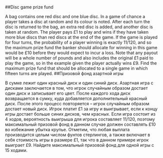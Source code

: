 ##Disc game prize fund

A bag contains one red disc and one blue disc. In a game of chance a player takes a disc at random and its colour is noted. After each turn the disc is returned to the bag, an extra red disc is added, and another disc is taken at random.
The player pays £1 to play and wins if they have taken more blue discs than red discs at the end of the game.
If the game is played for four turns, the probability of a player winning is exactly 11/120, and so the maximum prize fund the banker should allocate for winning in this game would be £10 before they would expect to incur a loss. Note that any payout will be a whole number of pounds and also includes the original £1 paid to play the game, so in the example given the player actually wins £9.
Find the maximum prize fund that should be allocated to a single game in which fifteen turns are played.
##Призовой фонд азартной игры

В сумке лежит один красный диск и один синий диск. Азартная игра с дисками заключается в том, что игрок случайным образом достает один диск и записывает его цвет. После каждого хода диск возвращается в сумку, куда добавляется дополнительный красный диск. После этого процесс повторяется – игрок случайным образом достает новый диск.
Игрок платит £1 за игру и выигрывает, если к концу игры достает больше синих дисков, чем красных.
Если игра состоит из 4 ходов, вероятность выигрыша для игрока составляет 11/120, поэтому максимальный призовой фонд в данном случае должен составлять £10 во избежание убытка крупье. Отметим, что любая выплата производится целым числом фунтов стерлингов, а также включает в себя стоимость игры в размере £1, так что в данном примере игрок выиграет £9.
Найдите максимальный призовой фонд для одной игры с 15 ходами.
